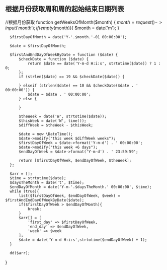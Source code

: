 ## 根据月份获取周和周的起始结束日期列表


  //根据月份获取
  function getWeeksOfMonth($month)
  {
     $month = request()->input('month');
      if(empty($month)){
          $month = date('m');
      }

      $firstDayOfMonth = date('Y-'.$month.'-01 00:00:00');

      $date = $firstDayOfMonth;

      $firstAndEndDayOfWeekByDate = function ($date) {
          $checkDate = function ($date) {
              return $date == date('Y-m-d H:i:s', strtotime($date)) ? 1 : 0;
          };
          if (strlen($date) == 19 && $checkDate($date)) {

          } elseif (strlen($date) == 10 && $checkDate($date . ' 00:00:00')) {
              $date = $date . ' 00:00:00';
          } else {

          }

          $theWeek = date('W', strtotime($date));
          $thisWeek = date('W', time());
          $diffWeek = $theWeek - $thisWeek;

          $date = new \DateTime();
          $date->modify("this week $diffWeek weeks");
          $firstDayOfWeek = $date->format('Y-m-d') . ' 00:00:00';
          $date->modify("this week +6 days");
          $endDayOfWeek = $date->format('Y-m-d') . ' 23:59:59';

          return [$firstDayOfWeek, $endDayOfWeek, $theWeek];
      };

      $arr = [];
      $time = strtotime($date);
      $daysTheMonth = date('t', $time);
      $endDayOfMonth = date('Y-m-'.$daysTheMonth.' 00:00:00', $time);
      while (true){
          list($firstDayOfWeek, $endDayOfWeek, $week) = $firstAndEndDayOfWeekByDate($date);
          if($firstDayOfWeek > $endDayOfMonth){
              break;
          }
          $arr[] = [
              'first_day' => $firstDayOfWeek,
              'end_day' => $endDayOfWeek,
              'week' => $week
          ];
          $date = date('Y-m-d H:i:s',strtotime($endDayOfWeek) + 1);
      }

      dd($arr);
  }
